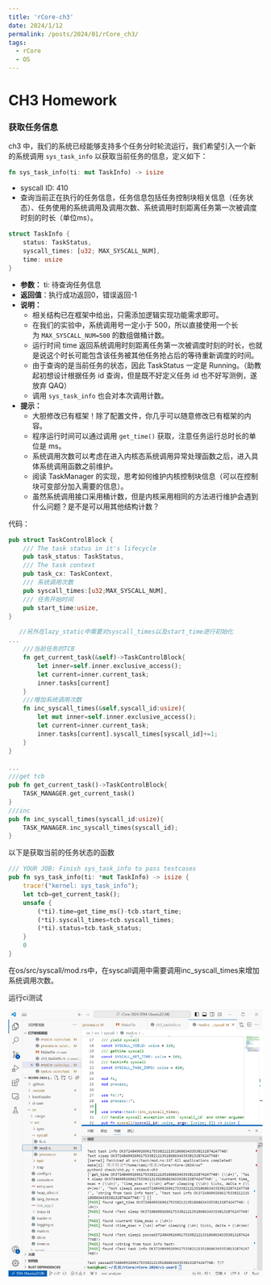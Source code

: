 ```yaml
---
title: 'rCore-ch3'
date: 2024/1/12
permalink: /posts/2024/01/rCore_ch3/
tags:
  - rCore
  - OS
---
```

<style>
/* Adjust code block font size */
.highlight {
  font-size: 20px; /* 您可以根据需要调整字体大小 */
}
</style>

# CH3 Homework

### 获取任务信息

ch3 中，我们的系统已经能够支持多个任务分时轮流运行，我们希望引入一个新的系统调用 `sys_task_info` 以获取当前任务的信息，定义如下：

```rust
fn sys_task_info(ti: mut TaskInfo) -> isize
```

- syscall ID: 410
- 查询当前正在执行的任务信息，任务信息包括任务控制块相关信息（任务状态）、任务使用的系统调用及调用次数、系统调用时刻距离任务第一次被调度时刻的时长（单位ms）。

```rust
struct TaskInfo {
    status: TaskStatus,
    syscall_times: [u32; MAX_SYSCALL_NUM],
    time: usize
}
```

- **参数：** ti: 待查询任务信息
- **返回值**：执行成功返回0，错误返回-1
- **说明：**
    - 相关结构已在框架中给出，只需添加逻辑实现功能需求即可。
    - 在我们的实验中，系统调用号一定小于 500，所以直接使用一个长为 `MAX_SYSCALL_NUM=500` 的数组做桶计数。
    - 运行时间 time 返回系统调用时刻距离任务第一次被调度时刻的时长，也就是说这个时长可能包含该任务被其他任务抢占后的等待重新调度的时间。
    - 由于查询的是当前任务的状态，因此 TaskStatus 一定是 Running。（助教起初想设计根据任务 id 查询，但是既不好定义任务 id 也不好写测例，遂放弃 QAQ）
    - 调用 `sys_task_info` 也会对本次调用计数。
- **提示：**
    - 大胆修改已有框架！除了配置文件，你几乎可以随意修改已有框架的内容。
    - 程序运行时间可以通过调用 `get_time()` 获取，注意任务运行总时长的单位是 ms。
    - 系统调用次数可以考虑在进入内核态系统调用异常处理函数之后，进入具体系统调用函数之前维护。
    - 阅读 TaskManager 的实现，思考如何维护内核控制块信息（可以在控制块可变部分加入需要的信息）。
    - 虽然系统调用接口采用桶计数，但是内核采用相同的方法进行维护会遇到什么问题？是不是可以用其他结构计数？
    

代码：

```rust
pub struct TaskControlBlock {
    /// The task status in it's lifecycle
    pub task_status: TaskStatus,
    /// The task context
    pub task_cx: TaskContext,
    /// 系统调用次数
    pub syscall_times:[u32;MAX_SYSCALL_NUM],
    /// 任务开始时间
    pub start_time:usize,
}
```

```rust
   //另外在lazy_static中需要对syscall_times以及start_time进行初始化
...
    ///当前任务的TCB
    fn get_current_task(&self)->TaskControlBlock{
        let inner=self.inner.exclusive_access();
        let current=inner.current_task;
        inner.tasks[current]
    }
    ///增加系统调用次数
    fn inc_syscall_times(&self,syscall_id:usize){
        let mut inner=self.inner.exclusive_access();
        let current=inner.current_task;
        inner.tasks[current].syscall_times[syscall_id]+=1;
    }
}

...
///get tcb
pub fn get_current_task()->TaskControlBlock{
    TASK_MANAGER.get_current_task()
}
///inc 
pub fn inc_syscall_times(syscall_id:usize){
    TASK_MANAGER.inc_syscall_times(syscall_id);
}
```

以下是获取当前的任务状态的函数

```rust
/// YOUR JOB: Finish sys_task_info to pass testcases
pub fn sys_task_info(ti: *mut TaskInfo) -> isize {
    trace!("kernel: sys_task_info");
    let tcb=get_current_task();
    unsafe {
        (*ti).time=get_time_ms()-tcb.start_time;
        (*ti).syscall_times=tcb.syscall_times;
        (*ti).status=tcb.task_status;
    }
    0
}
```

在os/src/syscall/mod.rs中，在syscall调用中需要调用inc_syscall_times来增加系统调用次数。

运行ci测试

![pic1](/images/rCore/ch3-1.png)